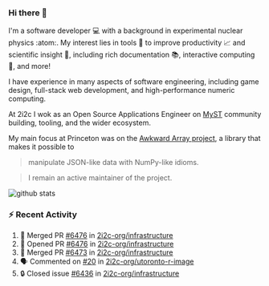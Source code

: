 ### Hi there 👋 

I'm a software developer 💻 with a background in experimental nuclear physics :atom:. My interest lies in tools :wrench: to improve productivity :chart_with_upwards_trend: and scientific insight :telescope:, including rich documentation 📚, interactive computing 🧮, and more! 

I have experience in many aspects of software engineering, including game design, full-stack web development, and high-performance numeric computing. 

At 2i2c I wok as an Open Source Applications Engineer on [MyST](https://github.com/jupyter-book/mystmd) community building, tooling, and the wider ecosystem. 

My main focus at Princeton was on the [Awkward Array project](awkward-array.org/), a library that makes it possible to 
> manipulate JSON-like data with NumPy-like idioms.

> I remain an active maintainer of the project. 

![github stats](https://github-readme-stats.vercel.app/api?username=agoose77&show_icons=true&hide_rank=true&hide_title=true&bg_color=30,e76445,904e95&text_color=efe3ec&icon_color=efe3ec)
<!--
**agoose77/agoose77** is a ✨ _special_ ✨ repository because its `README.md` (this file) appears on your GitHub profile.

Here are some ideas to get you started:

- 🔭 I’m currently working on ...
- 🌱 I’m currently learning ...
- 👯 I’m looking to collaborate on ...
- 🤔 I’m looking for help with ...
- 💬 Ask me about ...
- 📫 How to reach me: ...
- 😄 Pronouns: ...
- ⚡ Fun fact: ...
-->

### :zap: Recent Activity

<!--START_SECTION:activity-->
1. 🎉 Merged PR [#6476](https://github.com/2i2c-org/infrastructure/pull/6476) in [2i2c-org/infrastructure](https://github.com/2i2c-org/infrastructure)
2. 💪 Opened PR [#6476](https://github.com/2i2c-org/infrastructure/pull/6476) in [2i2c-org/infrastructure](https://github.com/2i2c-org/infrastructure)
3. 🎉 Merged PR [#6473](https://github.com/2i2c-org/infrastructure/pull/6473) in [2i2c-org/infrastructure](https://github.com/2i2c-org/infrastructure)
4. 🗣 Commented on [#20](https://github.com/2i2c-org/utoronto-r-image/pull/20#issuecomment-3133079670) in [2i2c-org/utoronto-r-image](https://github.com/2i2c-org/utoronto-r-image)
5. 🔒 Closed issue [#6436](https://github.com/2i2c-org/infrastructure/issues/6436) in [2i2c-org/infrastructure](https://github.com/2i2c-org/infrastructure)
<!--END_SECTION:activity-->
